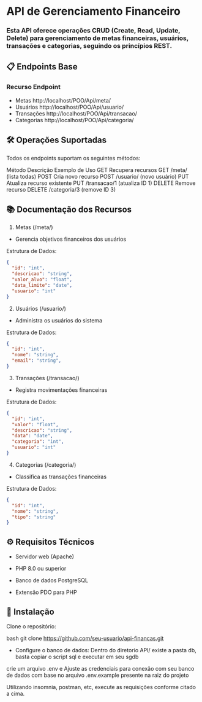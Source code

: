 # API de Gerenciamento Financeiro
### Esta API oferece operações CRUD (Create, Read, Update, Delete) para gerenciamento de metas financeiras, usuários, transações e categorias, seguindo os princípios REST.

## 📋 Endpoints Base

### Recurso	Endpoint
- Metas	    http://localhost/POO/Api/meta/
- Usuários	http://localhost/POO/Api/usuario/
- Transações	http://localhost/POO/Api/transacao/
- Categorias	http://localhost/POO/Api/categoria/

## 🛠 Operações Suportadas
Todos os endpoints suportam os seguintes métodos:

Método Descrição	Exemplo de Uso
GET	Recupera recursos	GET /meta/ (lista todas)
POST	Cria novo recurso	POST /usuario/ (novo usuário)
PUT	Atualiza recurso existente	PUT /transacao/1 (atualiza ID 1)
DELETE	Remove recurso	DELETE /categoria/3 (remove ID 3)

## 📚 Documentação dos Recursos
1. Metas (/meta/)
- Gerencia objetivos financeiros dos usuários

Estrutura de Dados:

```json
{
  "id": "int",
  "descricao": "string",
  "valor_alvo": "float",
  "data_limite": "date",
  "usuario": "int"
}
```

2. Usuários (/usuario/)
- Administra os usuários do sistema

Estrutura de Dados:

```json
{
  "id": "int",
  "nome": "string",
  "email": "string",
}
```

3. Transações (/transacao/)
- Registra movimentações financeiras

Estrutura de Dados:

```json
{
  "id": "int",
  "valor": "float",
  "descricao": "string",
  "data": "date",
  "categoria": "int",
  "usuario": "int"
}
```

4. Categorias (/categoria/)
- Classifica as transações financeiras

Estrutura de Dados:

```json
{
  "id": "int",
  "nome": "string",
  "tipo": "string"
}
```

## ⚙️ Requisitos Técnicos
- Servidor web (Apache)

- PHP 8.0 ou superior

- Banco de dados PostgreSQL

- Extensão PDO para PHP

## 🚀 Instalação
Clone o repositório:

bash
git clone https://github.com/seu-usuario/api-financas.git
- Configure o banco de dados:
 Dentro do diretorio API/ existe a pasta db, basta copiar o script sql e executar em seu sgdb

crie um arquivo .env e Ajuste as credenciais para conexão com seu banco de dados com base no arquivo .env.example presente na raiz do projeto

Utilizando insomnia, postman, etc, execute as requisições conforme citado a cima.